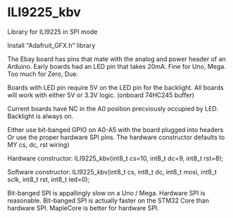 # ILI9225_kbv
Library for ILI9225 in SPI mode

Install "Adafruit_GFX.h" library

The Ebay board has pins that mate with the analog and power header of an Arduino. 
Early boards had an LED pin that takes 20mA.   Fine for Uno, Mega.   Too much for Zero, Due.

Boards with LED pin require 5V on the LED pin for the backlight.
All boards will work with either 5V or 3.3V logic.   (onboard 74HC245 buffer)

Current boards have NC in the A0 position precviously occupied by LED.   Backlight is always on.

Either use bit-banged GPIO on A0-A5 with the board plugged into headers
Or use the proper hardware SPI pins.   The hardware constructor defaults to MY cs, dc, rst wiring)

Hardware constructor:
  ILI9225_kbv(int8_t cs=10, int8_t dc=9, int8_t rst=8);

Software constructor:
  ILI9225_kbv(int8_t cs, int8_t dc, int8_t mosi, int8_t sclk, int8_t rst, int8_t led=0);

Bit-banged SPI is appallingly slow on a Uno / Mega.   Hardware SPI is reasonable.
Bit-banged SPI is actually faster on the STM32 Core than hardware SPI.
MapleCore is better for hardware SPI.
